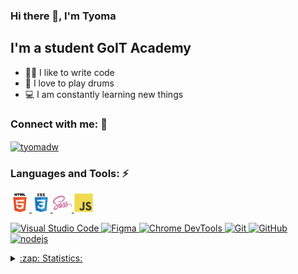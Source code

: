 ### Hi there 👋, I'm Tyoma

## I'm a student GoIT Academy

- 👨‍💻 I like to write code
- 🥁 I love to play drums
- 💻 I am constantly learning new things

### Connect with me: 🔗

<a href="https://linkedin.com/in/tyomadw" target="blank"><img align="center" src="https://raw.githubusercontent.com/rahuldkjain/github-profile-readme-generator/master/src/images/icons/Social/linked-in-alt.svg" alt="tyomadw" width="26px" /></a>

### Languages and Tools: ⚡

<p align="left">
<a href="https://www.w3.org/html/" target="_blank"> <img alt="html5" title="HTML 5" width="30" src="https://raw.githubusercontent.com/github/explore/80688e429a7d4ef2fca1e82350fe8e3517d3494d/topics/html/html.png"/>

<a href="https://www.w3schools.com/css/" target="_blank">
<img alt="css3" title="CSS 3" width="30" src="https://raw.githubusercontent.com/devicons/devicon/master/icons/css3/css3-original-wordmark.svg"/>

<a href="https://sass-lang.com" target="_blank">
<img alt="sass" title="SASS" width="30" src="https://raw.githubusercontent.com/github/explore/80688e429a7d4ef2fca1e82350fe8e3517d3494d/topics/sass/sass.png"/>

<a href="https://developer.mozilla.org/en-US/docs/Web/JavaScript" target="_blank">
<img alt="javascript" title="JavaScript" width="30" src="https://raw.githubusercontent.com/devicons/devicon/master/icons/javascript/javascript-original.svg"/>

</p>

<p align="left">
<img alt="Visual Studio Code" width="30" src="https://www.vectorlogo.zone/logos/visualstudio_code/visualstudio_code-icon.svg"/>

<img alt="Figma" width="30" src="https://www.vectorlogo.zone/logos/figma/figma-icon.svg"/>

<img alt="Chrome DevTools" width="30" src="https://raw.githubusercontent.com/ChromeDevTools/devtools-logo/master/Logo.svg"/>

<img alt="Git" width="30" src="https://www.vectorlogo.zone/logos/git-scm/git-scm-icon.svg"/>

<img alt="GitHub" width="30" src="https://www.vectorlogo.zone/logos/github/github-icon.svg"/>

<img href="https://nodejs.org" alt="nodejs" title="Node.js" width="30" src="https://www.vectorlogo.zone/logos/nodejs/nodejs-icon.svg"/>
</p>

<details>
  <summary>:zap: Statistics:</summary>
   <img align="left" alt="codeSTACKr's GitHub Stats" src="https://github-readme-stats.vercel.app/api/top-langs/?username=tyomadw&langs_count=8&layout=compact" />
    <br />
    <img align="left" alt="codeSTACKr's GitHub Stats" src="https://github-readme-stats.vercel.app/api?username=tyomadw&show_icons=true" />
</details>
